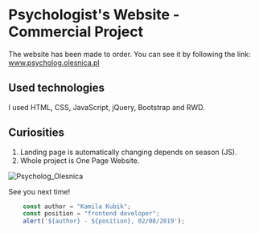 # Psychologist's Website - Commercial Project
The website has been made to order. You can see it by following the link: www.psycholog.olesnica.pl
 

## Used technologies
I used HTML, CSS, JavaScript, jQuery, Bootstrap and RWD.
 
## Curiosities
1) Landing page is automatically changing depends on season (JS).
2) Whole project is One Page Website.


![Psycholog_Olesnica](img/page.png)



See you next time!

```javascript
	const author = "Kamila Kubik";
	const position = "frontend developer";
	alert('${author} - ${position}, 02/08/2019');
```
